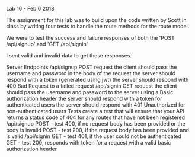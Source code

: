 Lab 16 - Feb 6 2018

The assignment for this lab was to build upon the code written by Scott in class by writing four tests to handle the route methods for the route model.

We were to test the success and failure responses of both the 'POST /api/signup' and 'GET /api/signin'

I sent valid and invalid data to get these responses. 

Server Endpoints
/api/signup
POST request
the client should pass the username and password in the body of the request
the server should respond with a token (generated using jwt)
the server should respond with 400 Bad Request to a failed request
/api/signin
GET request
the client should pass the username and password to the server using a Basic: authorization header
the server should respond with a token for authenticated users
the server should respond with 401 Unauthorized for non-authenticated users
Tests
create a test that will ensure that your API returns a status code of 404 for any routes that have not been registered
/api/signup
POST - test 400, if no request body has been provided or the body is invalid
POST - test 200, if the request body has been provided and is valid
/api/signin
GET - test 401, if the user could not be authenticated
GET - test 200, responds with token for a request with a valid basic authorization header
